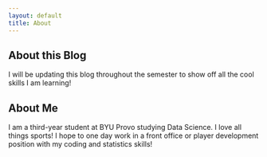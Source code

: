 ```yaml
---
layout: default
title: About 
---
```


## About this Blog

I will be updating this blog throughout the semester to show off all the cool skills I am learning!

## About Me

I am a third-year student at BYU Provo studying Data Science. I love all things sports! I hope to one day work in a front office or player development position with my coding and statistics skills!